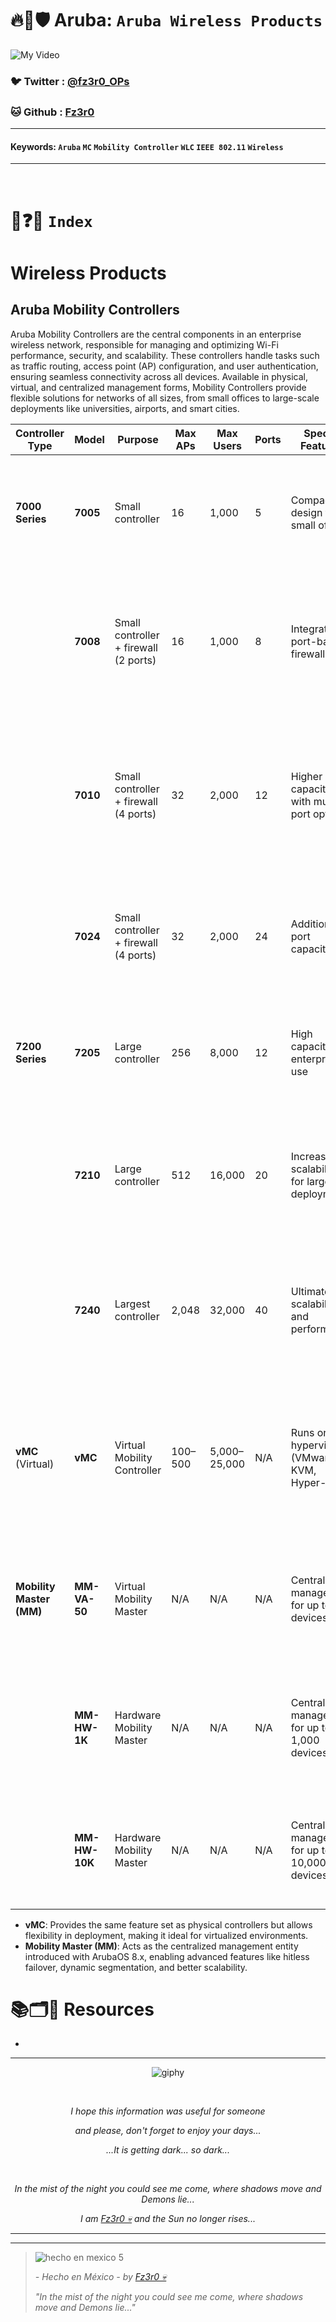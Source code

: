 # 🔥🧱🛡️ Aruba: `Aruba Wireless Products`

![My Video](https://user-images.githubusercontent.com/94720207/165892585-b830998d-d7c5-43b4-a3ad-f71a07b9077e.gif)

### 🐦 Twitter  : [@fz3r0_OPs](https://twitter.com/Fz3r0_OPs)
### 🐱 Github  : [Fz3r0](https://github.com/fz3r0) 

---
 
#### Keywords: `Aruba` `MC` `Mobility Controller` `WLC` `IEEE 802.11` `Wireless`

---

<br>

# 📝❓📄 `Index`





# Wireless Products

## Aruba Mobility Controllers

Aruba Mobility Controllers are the central components in an enterprise wireless network, responsible for managing and optimizing Wi-Fi performance, security, and scalability. These controllers handle tasks such as traffic routing, access point (AP) configuration, and user authentication, ensuring seamless connectivity across all devices. Available in physical, virtual, and centralized management forms, Mobility Controllers provide flexible solutions for networks of all sizes, from small offices to large-scale deployments like universities, airports, and smart cities.

| **Controller Type**       | **Model**     | **Purpose**                            | **Max APs** | **Max Users**  | **Ports** | **Special Features**                             | **Real-World Use Case**                                                                                                                                         |
|---------------------------|---------------|----------------------------------------|-------------|----------------|-----------|-------------------------------------------------|------------------------------------------------------------------------------------------------------------------------------------------------------------------|
| **7000 Series**           | **7005**      | Small controller                       | 16          | 1,000          | 5         | Compact design for small offices                | Ideal for a small branch office with a limited number of employees and devices, e.g., a satellite office or retail store.                                        |
|                           | **7008**      | Small controller + firewall (2 ports)  | 16          | 1,000          | 8         | Integrated port-based firewall                  | Suitable for small businesses requiring security, e.g., a healthcare clinic ensuring HIPAA compliance with limited IT infrastructure.                            |
|                           | **7010**      | Small controller + firewall (4 ports)  | 32          | 2,000          | 12        | Higher capacity with multiple port options      | Perfect for medium-sized offices or school branches with moderate user density, supporting educational Wi-Fi applications like eLearning platforms.              |
|                           | **7024**      | Small controller + firewall (4 ports)  | 32          | 2,000          | 24        | Additional port capacity                        | Ideal for locations with a mix of wired and wireless devices, such as warehouses or logistics hubs with IoT deployments.                                         |
| **7200 Series**           | **7205**      | Large controller                       | 256         | 8,000          | 12        | High capacity for enterprise use                | Great for a corporate HQ supporting heavy video conferencing, VoIP, and high-density Wi-Fi deployments.                                                         |
|                           | **7210**      | Large controller                       | 512         | 16,000         | 20        | Increased scalability for large deployments     | Designed for large campuses such as universities with hundreds of APs and thousands of students and staff.                                                      |
|                           | **7240**      | Largest controller                     | 2,048       | 32,000         | 40        | Ultimate scalability and performance            | Best for large enterprises, airports, or stadiums requiring seamless connectivity for tens of thousands of devices simultaneously.                               |
| **vMC** (Virtual)         | **vMC**       | Virtual Mobility Controller            | 100–500     | 5,000–25,000   | N/A       | Runs on hypervisors (VMware, KVM, Hyper-V)      | Excellent for cloud-first businesses or companies with multiple data centers requiring flexible controller deployment without hardware.                         |
| **Mobility Master (MM)**  | **MM-VA-50**  | Virtual Mobility Master                | N/A         | N/A            | N/A       | Centralized management for up to 50 devices     | A small organization requiring centralized management for their Aruba infrastructure, optimizing updates and policies.                                           |
|                           | **MM-HW-1K**  | Hardware Mobility Master               | N/A         | N/A            | N/A       | Centralized management for up to 1,000 devices | Ideal for medium enterprises managing complex network architectures with a mix of branch and HQ locations.                                                       |
|                           | **MM-HW-10K** | Hardware Mobility Master               | N/A         | N/A            | N/A       | Centralized management for up to 10,000 devices | Suitable for very large deployments like smart cities or nationwide retail chains with thousands of connected locations.                                        |

- **vMC**: Provides the same feature set as physical controllers but allows flexibility in deployment, making it ideal for virtualized environments.
- **Mobility Master (MM)**: Acts as the centralized management entity introduced with ArubaOS 8.x, enabling advanced features like hitless failover, dynamic segmentation, and better scalability.



# 📚🗂️🎥 Resources

- 
  
---

<span align="center"> <p align="center"> ![giphy](https://user-images.githubusercontent.com/94720207/166587250-292d9a9f-e590-4c25-a678-d457e2268e85.gif) </p> </span> 



&nbsp;

<span align="center"> <p align="center"> _I hope this information was useful for someone_ </p> </span> 
<span align="center"> <p align="center"> _and please, don't forget to enjoy your days..._ </p> </span> 
<span align="center"> <p align="center"> _...It is getting dark... so dark..._ </p> </span> 

&nbsp;

<span align="center"> <p align="center"> _In the mist of the night you could see me come, where shadows move and Demons lie..._ </p> </span> 
<span align="center"> <p align="center"> _I am [Fz3r0 💀](https://github.com/Fz3r0/) and the Sun no longer rises..._ </p> </span> 

---






---

> ![hecho en mexico 5](https://user-images.githubusercontent.com/94720207/166068790-fa1f243d-2db9-4810-a6e4-eb3c4ad23700.png)
>
> _- Hecho en México - by [Fz3r0 💀](https://github.com/Fz3r0/)_  
>
> _"In the mist of the night you could see me come, where shadows move and Demons lie..."_ 






